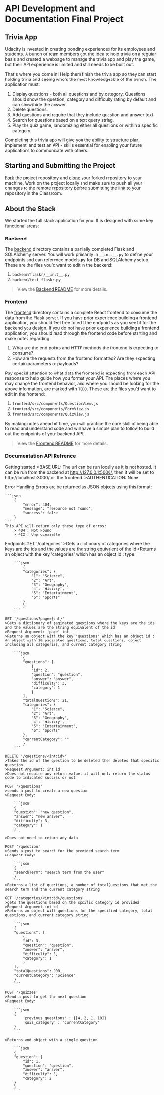 # API Development and Documentation Final Project

## Trivia App

Udacity is invested in creating bonding experiences for its employees and students. A bunch of team members got the idea to hold trivia on a regular basis and created a webpage to manage the trivia app and play the game, but their API experience is limited and still needs to be built out.

That's where you come in! Help them finish the trivia app so they can start holding trivia and seeing who's the most knowledgeable of the bunch. The application must:

1. Display questions - both all questions and by category. Questions should show the question, category and difficulty rating by default and can show/hide the answer.
2. Delete questions.
3. Add questions and require that they include question and answer text.
4. Search for questions based on a text query string.
5. Play the quiz game, randomizing either all questions or within a specific category.

Completing this trivia app will give you the ability to structure plan, implement, and test an API - skills essential for enabling your future applications to communicate with others.

## Starting and Submitting the Project

[Fork](https://help.github.com/en/articles/fork-a-repo) the project repository and [clone](https://help.github.com/en/articles/cloning-a-repository) your forked repository to your machine. Work on the project locally and make sure to push all your changes to the remote repository before submitting the link to your repository in the Classroom.

## About the Stack

We started the full stack application for you. It is designed with some key functional areas:

### Backend

The [backend](./backend/README.md) directory contains a partially completed Flask and SQLAlchemy server. You will work primarily in `__init__.py` to define your endpoints and can reference models.py for DB and SQLAlchemy setup. These are the files you'd want to edit in the backend:

1. `backend/flaskr/__init__.py`
2. `backend/test_flaskr.py`

> View the [Backend README](./backend/README.md) for more details.

### Frontend

The [frontend](./frontend/README.md) directory contains a complete React frontend to consume the data from the Flask server. If you have prior experience building a frontend application, you should feel free to edit the endpoints as you see fit for the backend you design. If you do not have prior experience building a frontend application, you should read through the frontend code before starting and make notes regarding:

1. What are the end points and HTTP methods the frontend is expecting to consume?
2. How are the requests from the frontend formatted? Are they expecting certain parameters or payloads?

Pay special attention to what data the frontend is expecting from each API response to help guide how you format your API. The places where you may change the frontend behavior, and where you should be looking for the above information, are marked with `TODO`. These are the files you'd want to edit in the frontend:

1. `frontend/src/components/QuestionView.js`
2. `frontend/src/components/FormView.js`
3. `frontend/src/components/QuizView.js`

By making notes ahead of time, you will practice the core skill of being able to read and understand code and will have a simple plan to follow to build out the endpoints of your backend API.

> View the [Frontend README](./frontend/README.md) for more details.

### Documentation API Refrence

Getting started 
    >BASE URL: The url can be run locally as it is not hosted. It can be run from the backend at http://127.0.0.1:5000/, then it will be set to http://localhost:3000/ on the frontend.
    >AUTHENTICATION: None

Error Handling
    Errors are be returned as JSON objects using this format:

    ```json
        {
            "error": 404, 
            "message": "resource not found", 
            "success": false
        }
    ```
    This API will return only these type of erros:
        > 404 : Not Found
        > 422 : Unprocessable

Endpoints
    GET '/categories'
    >Gets a dictionary of categories where the keys are the ids and the values are the string equivalent of the id
    >Returns an object with the key 'categories' which has an object id : type

        ```json
            {
            "categories": {
                "1": "Science",
                "2": "Art",
                "3": "Geography",
                "4": "History",
                "5": "Entertainment",
                "6": "Sports"
            }
            }
        ```

    GET '/questions?page={int}'
    >Gets a dictionary of paginated questions where the keys are the ids and the values are the string equivalent of the id
    >Request Argument: 'page' int
    >Returns an object with the key 'questions' which has an object id : An object with 10 paginated questions, total questions, object including all categories, and current category string

        ```json
            {
            "questions": [
                {
                "id": 2,
                "question": "question",
                "answer": "answer",
                "difficulty": 3,
                "category": 1
                }
            ],
            "totalQuestions": 21,
            "categories": {
                "1": "Science",
                "2": "Art",
                "3": "Geography",
                "4": "History",
                "5": "Entertainment",
                "6": "Sports"
            },
            "currentCategory": ""
            }
        ```

    DELETE '/questions/<int:id>'
    >Takes the id of the question to be deleted then deletes that specific question
    >Request Argument: int id
    >Does not require any return value, it will only return the status code to indicated success or not

    POST '/questions'
    >sends a post to create a new question
    >Request Body:

        ```json
        {
        "question": "new question",
        "answer": "new answer",
        "difficulty": 3,
        "category": 1
        }
        ```
    >Does not need to return any data

    POST '/question'
    >Sends a post to search for the provided search term
    >Request Body:

        ```json
        {
        "searchTerm": "search term from the user"
        }
        ```
    >Returns a list of questions, a number of totalQuestions that met the search term and the current category string

    GET '/categories/<int:id>/questions'
    >gets the questions based on the spcific category id provided 
    >Request Argument int id
    >Returns an object with questions for the specified category, total questions, and current category string

        ```json
        {
        "questions": [
            {
            "id": 3,
            "question": "question",
            "answer": "answer",
            "difficulty": 3,
            "category": 1
            }
        ],
        "totalQuestions": 100,
        "currentCategory": "Science"
        }
        ```

    POST '/quizzes'
    >Send a post to get the next question
    >Request Body:

        ```json
        {
            'previous_questions' : {[4, 2, 1, 10]}
            'quiz_category' : 'currentCategory'
        }
        ```

    >Returns and object with a single question

        ```json
        {
        "question": {
            "id": 1,
            "question": "question",
            "answer": "answer",
            "difficulty": 3,
            "category": 2
        }
        }
        ```
    
